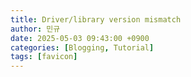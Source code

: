```yaml
---
title: Driver/library version mismatch
author: 민규
date: 2025-05-03 09:43:00 +0900
categories: [Blogging, Tutorial]
tags: [favicon]
---
```


